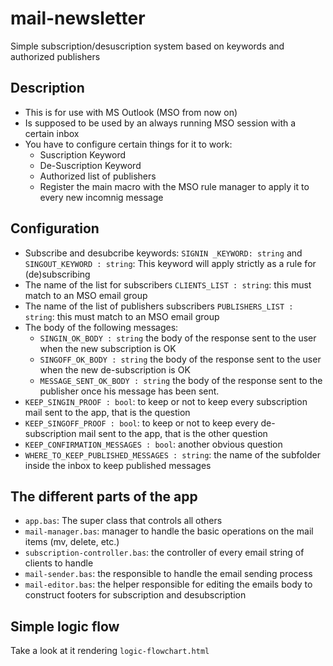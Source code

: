 # mail-newsletter

Simple subscription/desuscription system based on keywords and authorized publishers

## Description

- This is for use with MS Outlook (MSO from now on)
- Is supposed to be used by an always running MSO session with a certain inbox
- You have to configure certain things for it to work:
  - Suscription Keyword
  - De-Suscription Keyword
  - Authorized list of publishers
  - Register the main macro with the MSO rule manager to apply it to every new incomnig message

## Configuration

- Subscribe and desubcribe keywords: `SIGNIN _KEYWORD: string` and `SINGOUT_KEYWORD : string`: This keyword will apply strictly as a rule for (de)subscribing
- The name of the list for subscribers `CLIENTS_LIST : string`: this must match to an MSO email group
- The name of the list of publishers subscribers `PUBLISHERS_LIST : string`: this must match to an MSO email group
- The body of the following messages:
  - `SINGIN_OK_BODY : string` the body of the response sent to the user when the new subscription is OK
  - `SINGOFF_OK_BODY : string` the body of the response sent to the user when the new de-subscription is OK
  - `MESSAGE_SENT_OK_BODY : string` the body of the response sent to the publisher once his message has been sent.
- `KEEP_SINGIN_PROOF : bool`: to keep or not to keep every subscription mail sent to the app, that is the question
- `KEEP_SINGOFF_PROOF : bool`: to keep or not to keep every de-subscription mail sent to the app, that is the other question
- `KEEP_CONFIRMATION_MESSAGES : bool`: another obvious question
- `WHERE_TO_KEEP_PUBLISHED_MESSAGES : string`: the name of the subfolder inside the inbox to keep published messages

## The different parts of the app

- `app.bas`: The super class that controls all others
- `mail-manager.bas`:  manager to handle the basic operations on the mail items (mv, delete, etc.)
- `subscription-controller.bas`: the controller of every email string of clients to handle
- `mail-sender.bas`: the responsible to handle the email sending process
- `mail-editor.bas`: the helper responsible for editing the emails body to construct footers for subscription and desubscription

## Simple logic flow

Take a look at it rendering `logic-flowchart.html`
